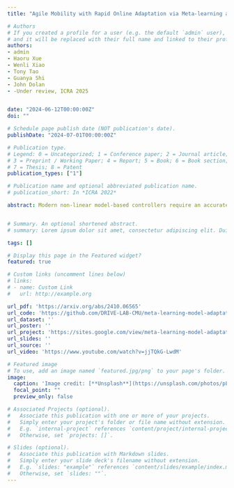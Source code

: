 ```yaml
---
title: "Agile Mobility with Rapid Online Adaptation via Meta-learning and Uncertainty-aware MPPI"

# Authors
# If you created a profile for a user (e.g. the default `admin` user), write the username (folder name) here 
# and it will be replaced with their full name and linked to their profile.
authors:
- admin
- Haoru Xue
- Wenli Xiao
- Tony Tao
- Guanya Shi
- John Dolan
- -Under review, ICRA 2025


date: "2024-06-12T00:00:00Z"
doi: ""

# Schedule page publish date (NOT publication's date).
publishDate: "2024-07-01T00:00:00Z"

# Publication type.
# Legend: 0 = Uncategorized; 1 = Conference paper; 2 = Journal article;
# 3 = Preprint / Working Paper; 4 = Report; 5 = Book; 6 = Book section;
# 7 = Thesis; 8 = Patent
publication_types: ["1"]

# Publication name and optional abbreviated publication name.
# publication_short: In *ICRA 2022*

abstract: Modern non-linear model-based controllers require an accurate physics model and model parameters to be able to control mobile robots at their limits. Also, due to surface slipping at high speeds, the friction parameters may continually change (like tire degradation in autonomous racing), and the controller may need to adapt rapidly. Many works derive a task-specific robot model with a parameter adaptation scheme that works well for the task but requires a lot of effort and tuning for each platform and task. In this work, we design a full model-learning-based controller based on meta pre-training that can very quickly adapt using few-shot dynamics data to any wheel-based robot with any model parameters, while also reasoning about model uncertainty. We demonstrate our results in small-scale numeric simulation, the large-scale Unity simulator, and on a medium-scale hardware platform with a wide range of settings. We show that our results are comparable to domain-specific well-engineered controllers, and have excellent generalization performance across all scenarios.


# Summary. An optional shortened abstract.
# summary: Lorem ipsum dolor sit amet, consectetur adipiscing elit. Duis posuere tellus ac convallis placerat. Proin tincidunt magna sed ex sollicitudin condimentum.

tags: []

# Display this page in the Featured widget?
featured: true

# Custom links (uncomment lines below)
# links:
# - name: Custom Link
#   url: http://example.org

url_pdf: 'https://arxiv.org/abs/2410.06565'
url_code: 'https://github.com/DRIVE-LAB-CMU/meta-learning-model-adaptation'
url_dataset: ''
url_poster: ''
url_project: 'https://sites.google.com/view/meta-learning-model-adaptation/home'
url_slides: ''
url_source: ''
url_video: 'https://www.youtube.com/watch?v=jjTQkG-LwdM'

# Featured image
# To use, add an image named `featured.jpg/png` to your page's folder. 
image:
  caption: 'Image credit: [**Unsplash**](https://unsplash.com/photos/pLCdAaMFLTE)'
  focal_point: ""
  preview_only: false

# Associated Projects (optional).
#   Associate this publication with one or more of your projects.
#   Simply enter your project's folder or file name without extension.
#   E.g. `internal-project` references `content/project/internal-project/index.md`.
#   Otherwise, set `projects: []`.

# Slides (optional).
#   Associate this publication with Markdown slides.
#   Simply enter your slide deck's filename without extension.
#   E.g. `slides: "example"` references `content/slides/example/index.md`.
#   Otherwise, set `slides: ""`.
---
```

